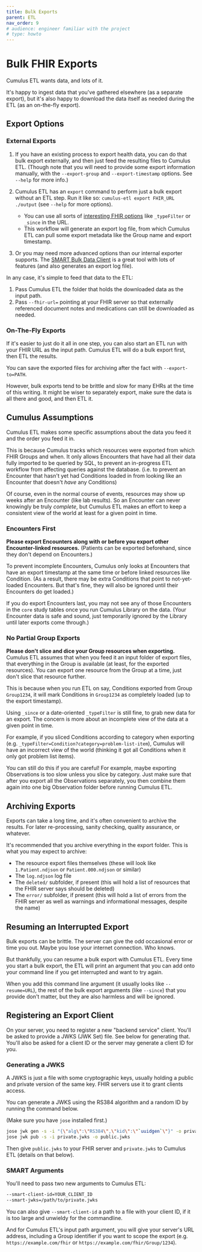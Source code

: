 ```yaml
---
title: Bulk Exports
parent: ETL
nav_order: 9
# audience: engineer familiar with the project
# type: howto
---
```


# Bulk FHIR Exports

Cumulus ETL wants data, and lots of it.

It's happy to ingest data that you've gathered elsewhere (as a separate export),
but it's also happy to download the data itself as needed during the ETL (as an on-the-fly export).

## Export Options

### External Exports

1. If you have an existing process to export health data, you can do that bulk export externally,
and then just feed the resulting files to Cumulus ETL.
(Though note that you will need to provide some export information manually,
with the `--export-group` and `--export-timestamp` options. See `--help` for more info.)

2. Cumulus ETL has an `export` command to perform just a bulk export without an ETL step.
   Run it like so: `cumulus-etl export FHIR_URL ./output` (see `--help` for more options).
   - You can use all sorts of
   [interesting FHIR options](https://hl7.org/fhir/uv/bulkdata/export.html#query-parameters)
   like `_typeFilter` or `_since` in the URL.
   - This workflow will generate an export log file, from which Cumulus ETL can pull
   some export metadata like the Group name and export timestamp.

3. Or you may need more advanced options than our internal exporter supports.
   The [SMART Bulk Data Client](https://github.com/smart-on-fhir/bulk-data-client)
   is a great tool with lots of features (and also generates an export log file).

In any case, it's simple to feed that data to the ETL:
1. Pass Cumulus ETL the folder that holds the downloaded data as the input path.
1. Pass `--fhir-url=` pointing at your FHIR server so that externally referenced document notes
   and medications can still be downloaded as needed.

### On-The-Fly Exports

If it's easier to just do it all in one step,
you can also start an ETL run with your FHIR URL as the input path.
Cumulus ETL will do a bulk export first, then ETL the results.

You can save the exported files for archiving after the fact with `--export-to=PATH`.

However, bulk exports tend to be brittle and slow for many EHRs at the time of this writing.
It might be wiser to separately export, make sure the data is all there and good, and then ETL it.

## Cumulus Assumptions

Cumulus ETL makes some specific assumptions about the data you feed it and the order you feed it in.

This is because Cumulus tracks which resources were exported from which FHIR Groups and when.
It only allows Encounters that have had all their data fully imported to be queried by SQL,
to prevent an in-progress ETL workflow from affecting queries against the database.
(i.e. to prevent an Encounter that hasn't yet had Conditions loaded in from looking like an
Encounter that doesn't _have_ any Conditions)

Of course, even in the normal course of events, resources may show up weeks after an Encounter
(like lab results).
So an Encounter can never knowingly be truly _complete_,
but Cumulus ETL makes an effort to keep a consistent view of the world at least for a given
point in time.

### Encounters First

**Please export Encounters along with or before you export other Encounter-linked resources.**
(Patients can be exported beforehand, since they don't depend on Encounters.)

To prevent incomplete Encounters, Cumulus only looks at Encounters that have an export
timestamp at the same time or before linked resources like Condition.
(As a result, there may be extra Conditions that point to not-yet-loaded Encounters.
But that's fine, they will also be ignored until their Encounters do get loaded.)

If you do export Encounters last, you may not see any of those Encounters in the `core` study
tables once you run Cumulus Library on the data.
(Your Encounter data is safe and sound,
just temporarily ignored by the Library until later exports come through.)

### No Partial Group Exports

**Please don't slice and dice your Group resources when exporting.**
Cumulus ETL assumes that when you feed it an input folder of export files,
that everything in the Group is available (at least, for the exported resources).
You can export one resource from the Group at a time, just don't slice that resource further.

This is because when you run ETL on say, Conditions exported from Group `Group1234`,
it will mark Conditions in `Group1234` as completely loaded (up to the export timestamp).

Using `_since` or a date-oriented `_typeFilter` is still fine, to grab new data for an export.
The concern is more about an incomplete view of the data at a given point in time.

For example, if you sliced Conditions according to category when exporting
(e.g. `_typeFilter=Condition?category=problem-list-item`),
Cumulus will have an incorrect view of the world
(thinking it got all Conditions when it only got problem list items).

You can still do this if you are careful!
For example, maybe exporting Observations is too slow unless you slice by category.
Just make sure that after you export all the Observations separately,
you then combine them again into one big Observation folder before running Cumulus ETL.

## Archiving Exports

Exports can take a long time, and it's often convenient to archive the results.
For later re-processing, sanity checking, quality assurance, or whatever.

It's recommended that you archive everything in the export folder.
This is what you may expect to archive:

- The resource export files themselves
  (these will look like `1.Patient.ndjson` or `Patient.000.ndjson` or similar)
- The `log.ndjson` log file
- The `deleted/` subfolder, if present
  (this will hold a list of resources that the FHIR server says should be deleted)
- The `error/` subfolder, if present
  (this will hold a list of errors from the FHIR server
  as well as warnings and informational messages, despite the name)

## Resuming an Interrupted Export

Bulk exports can be brittle.
The server can give the odd occasional error or time you out.
Maybe you lose your internet connection.
Who knows.

But thankfully, you can resume a bulk export with Cumulus ETL.
Every time you start a bulk export,
the ETL will print an argument that you can add onto your command line
if you get interrupted and want to try again.

When you add this command line argument (it usually looks like `--resume=URL`),
the rest of the bulk export arguments (like `--since`) that you provide don't matter,
but they are also harmless and will be ignored.

## Registering an Export Client

On your server, you need to register a new "backend service" client.
You'll be asked to provide a JWKS (JWK Set) file.
See below for generating that.
You'll also be asked for a client ID or the server may generate a client ID for you.

### Generating a JWKS

A JWKS is just a file with some cryptographic keys,
usually holding a public and private version of the same key.
FHIR servers use it to grant clients access.

You can generate a JWKS using the RS384 algorithm and a random ID by running the command below.

(Make sure you have `jose` installed first.)

```sh
jose jwk gen -s -i "{\"alg\":\"RS384\",\"kid\":\"`uuidgen`\"}" -o private.jwks
jose jwk pub -s -i private.jwks -o public.jwks
```

Then give `public.jwks` to your FHIR server and `private.jwks` to Cumulus ETL (details on that below).

### SMART Arguments

You'll need to pass two new arguments to Cumulus ETL: 

```sh
--smart-client-id=YOUR_CLIENT_ID
--smart-jwks=/path/to/private.jwks
```

You can also give `--smart-client-id` a path to a file with your client ID,
if it is too large and unwieldy for the commandline.

And for Cumulus ETL's input path argument,
you will give your server's URL address,
including a Group identifier if you want to scope the export
(e.g. `https://example.com/fhir` or `https://example.com/fhir/Group/1234`).
